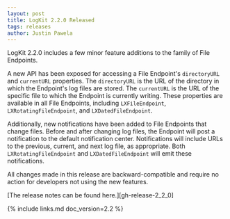 ```yaml
---
layout: post
title: LogKit 2.2.0 Released
tags: releases
author: Justin Pawela
---
```


LogKit 2.2.0 includes a few minor feature additions to the family of File Endpoints.

A new API has been exposed for accessing a File Endpoint's `directoryURL` and `currentURL` properties. The `directoryURL` is the URL of the directory in which the Endpoint's log files are stored. The `currentURL` is the URL of the specific file to which the Endpoint is currently writing. These properties are available in all File Endpoints, including `LXFileEndpoint`, `LXRotatingFileEndpoint`, and `LXDatedFileEndpoint`.

Additionally, new notifications have been added to File Endpoints that change files. Before and after changing log files, the Endpoint will post a notification to the default notification center. Notifications will include URLs to the previous, current, and next log file, as appropriate. Both `LXRotatingFileEndpoint` and `LXDatedFileEndpoint` will emit these notifications.

All changes made in this release are backward-compatible and require no action for developers not using the new features.


[The release notes can be found here.][gh-release-2_2_0]


{% include links.md doc_version=2.2 %}
